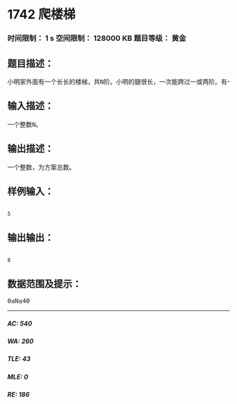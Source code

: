 # 1742 爬楼梯   
### 时间限制： 1 s     空间限制： 128000 KB     题目等级： 黄金  
## 题目描述：  

<pre>
小明家外面有一个长长的楼梯，共N阶。小明的腿很长，一次能跨过一或两阶。有一天，他突发奇想，想求出从最低阶到最高阶共有几种爬楼梯的方案。你帮帮他吧！
</pre>
  
  
## 输入描述：  

<pre>
一个整数N。
</pre>
  
  
## 输出描述：  

<pre>
一个整数，为方案总数。
</pre>
  
  
## 样例输入：  

<pre><code>
5
</code></pre>
  
  
## 输出输出：  

<pre><code>
8
</code></pre>
  
  
## 数据范围及提示：  

<pre>
0≤N≤40
</pre>
  
  
***  

##### AC: 540  
##### WA: 260  
##### TLE: 43  
##### MLE: 0  
##### RE: 186  
